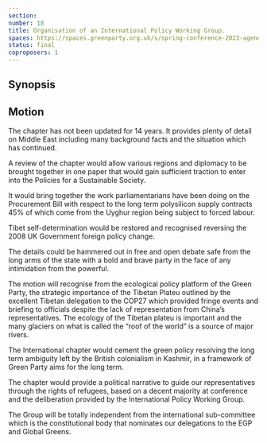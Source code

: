 ```yaml
---
section:
number: 18
title: Organisation of an International Policy Working Group.
spaces: https://spaces.greenparty.org.uk/s/spring-conference-2023-agenda-forum/?contentId=119246
status: final
coproposers: 1
---
```

## Synopsis


## Motion
The chapter has not been updated for 14 years. It provides plenty of detail on Middle East including many background facts and the situation which has continued.

A review of the chapter would allow various regions and diplomacy to be brought together in one paper that would gain sufficient traction to enter into the Policies for a Sustainable Society.

It would bring together the work parliamentarians have been doing on the Procurement Bill with respect to the long term polysilicon supply contracts 45% of which come from the Uyghur region being subject to forced labour.

Tibet self-determination would be restored and recognised reversing the 2008 UK Government foreign policy change.

The details could be hammered out in free and open debate safe from the long arms of the state with a bold and brave party in the face of any intimidation from the powerful.

The motion will recognise from the ecological policy platform of the Green Party, the strategic importance of the Tibetan Plateu outlined by the excellent Tibetan delegation to the COP27 which provided fringe events and briefing to officials despite the lack of representation from China’s representatives. The ecology of the Tibetan plateu is important and the many glaciers on what is called the “roof of the world” is a source of major rivers.

The International chapter would cement the green policy resolving the long term ambiguity left by the British colonialism in Kashmir, in a framework of Green Party aims for the long term.

The chapter would provide a political narrative to guide our representatives through the rights of refugees, based on a decent majority at conference and the deliberation provided by the International Policy Working Group.

The Group will be totally independent from the international sub-committee which is the constitutional body that nominates our delegations to the EGP and Global Greens.
